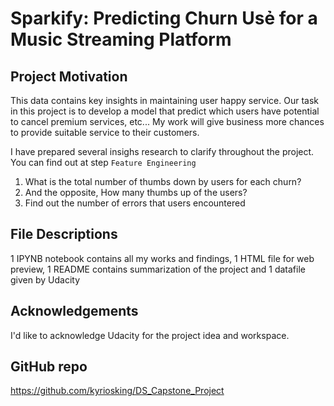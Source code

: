 # Sparkify: Predicting Churn Usẻ for a Music Streaming Platform

## Project Motivation
This data contains key insights in maintaining user happy service. Our task in this project is to develop a model that predict which users have potential to cancel premium services, etc...
My work will give business more chances to provide suitable service to their customers.

I have prepared several insighs research to clarify throughout the project. You can find out at step `Feature Engineering` 
1. What is the total number of thumbs down by users for each churn?
2. And the opposite, How many thumbs up of the users?
3. Find out the number of errors that users encountered

## File Descriptions
1 IPYNB notebook contains all my works and findings, 1 HTML file for web preview, 1 README contains summarization of the project and 1 datafile given by Udacity

## Acknowledgements
I'd like to acknowledge Udacity for the project idea and workspace.

## GitHub repo
https://github.com/kyriosking/DS_Capstone_Project